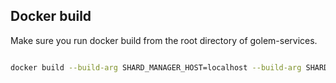 ## Docker build
Make sure you run docker build from the root directory of golem-services.

```bash

docker build --build-arg SHARD_MANAGER_HOST=localhost --build-arg SHARD_MANAGER_PORT=9000 --build-arg TEMPLATES__STORE__ROOT_PATH=myfile -t somethingss -f golem-cloud-servers-oss/Dockerfile .

```